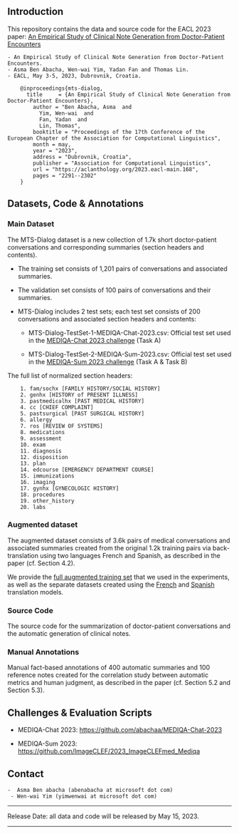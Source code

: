 <h2>  Introduction  </h2>

This repository contains the data and source code for the EACL 2023 paper: [An Empirical Study of Clinical Note Generation from Doctor-Patient Encounters](https://aclanthology.org/2023.eacl-main.168) 

    - An Empirical Study of Clinical Note Generation from Doctor-Patient Encounters. 
    - Asma Ben Abacha, Wen-wai Yim, Yadan Fan and Thomas Lin. 
    - EACL, May 3-5, 2023, Dubrovnik, Croatia. 
    
        @inproceedings{mts-dialog,
          title     = {An Empirical Study of Clinical Note Generation from Doctor-Patient Encounters},
            author = "Ben Abacha, Asma  and
              Yim, Wen-wai  and
              Fan, Yadan  and
              Lin, Thomas",
            booktitle = "Proceedings of the 17th Conference of the European Chapter of the Association for Computational Linguistics",
            month = may,
            year = "2023",
            address = "Dubrovnik, Croatia",
            publisher = "Association for Computational Linguistics",
            url = "https://aclanthology.org/2023.eacl-main.168",
            pages = "2291--2302"
        }
    

<h2>Datasets, Code & Annotations</h2>

<h3>Main Dataset</h3>
The MTS-Dialog dataset is a new collection of 1.7k short doctor-patient conversations and corresponding summaries (section headers and contents). 
   
   - The training set consists of 1,201 pairs of conversations and associated summaries. 
   
   - The validation set consists of 100 pairs of conversations and their summaries. 
   
   - MTS-Dialog includes 2 test sets; each test set consists of 200 conversations and associated section headers and contents:
        - MTS-Dialog-TestSet-1-MEDIQA-Chat-2023.csv: Official test set used in the [MEDIQA-Chat 2023 challenge](https://sites.google.com/view/mediqa2023/clinicalnlp-mediqa-chat-2023) (Task A)
   
        - MTS-Dialog-TestSet-2-MEDIQA-Sum-2023.csv: Official test set used in the [MEDIQA-Sum 2023 challenge](https://www.imageclef.org/2023/medical/mediqa) (Task A & Task B)

The full list of normalized section headers: 

        1. fam/sochx [FAMILY HISTORY/SOCIAL HISTORY]
        2. genhx [HISTORY of PRESENT ILLNESS]
        3. pastmedicalhx [PAST MEDICAL HISTORY]
        4. cc [CHIEF COMPLAINT]
        5. pastsurgical [PAST SURGICAL HISTORY]
        6. allergy
        7. ros [REVIEW OF SYSTEMS]
        8. medications
        9. assessment
        10. exam
        11. diagnosis
        12. disposition
        13. plan
        14. edcourse [EMERGENCY DEPARTMENT COURSE]
        15. immunizations
        16. imaging
        17. gynhx [GYNECOLOGIC HISTORY]
        18. procedures
        19. other_history
        20. labs

<h3>Augmented dataset</h2>
The augmented dataset consists of 3.6k pairs of medical conversations and associated summaries created from the original 1.2k training pairs via back-translation using two languages French and Spanish, as described in the paper (cf. Section 4.2).  

We provide the [full augmented training set](https://github.com/abachaa/MTS-Dialog/blob/main/Augmented-Data/MTS-Dialog-Augmented-TrainingSet-3-FR-and-ES-3603-Pairs-final.csv) that we used in the experiments, as well as the separate datasets created using the [French](https://github.com/abachaa/MTS-Dialog/blob/main/Augmented-Data/MTS-Dialog-Augmented-TrainingSet-1-En-FR-EN-2402-Pairs.csv) and [Spanish](https://github.com/abachaa/MTS-Dialog/blob/main/Augmented-Data/MTS-Dialog-Augmented-TrainingSet-2-EN-ES-EN-2402-Pairs.csv) translation models. 

<h3>Source Code</h2>
The source code for the summarization of doctor-patient conversations and the automatic generation of clinical notes. 

<h3>Manual Annotations</h2>
Manual fact-based annotations of 400 automatic summaries and 100 reference notes created for the correlation study between automatic metrics and human judgment, as described in the paper (cf. Section 5.2 and Section 5.3).  

<h2>Challenges & Evaluation Scripts</h2>

- MEDIQA-Chat 2023: https://github.com/abachaa/MEDIQA-Chat-2023 

- MEDIQA-Sum 2023: https://github.com/ImageCLEF/2023_ImageCLEFmed_Mediqa 


## <h2>Contact</h2>

    -  Asma Ben abacha (abenabacha at microsoft dot com)
     - Wen-wai Yim (yimwenwai at microsoft dot com)

----

Release Date: all data and code will be released by May 15, 2023.

----
